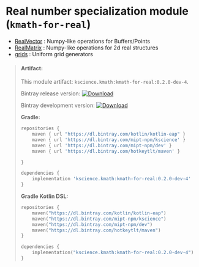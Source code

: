 # Real number specialization module (`kmath-for-real`)

 - [RealVector](src/commonMain/kotlin/kscience/kmath/real/RealVector.kt) : Numpy-like operations for Buffers/Points
 - [RealMatrix](src/commonMain/kotlin/kscience/kmath/real/RealMatrix.kt) : Numpy-like operations for 2d real structures
 - [grids](src/commonMain/kotlin/kscience/kmath/structures/grids.kt) : Uniform grid generators


> #### Artifact:
>
> This module artifact: `kscience.kmath:kmath-for-real:0.2.0-dev-4`.
>
> Bintray release version:        [ ![Download](https://api.bintray.com/packages/mipt-npm/kscience/kmath-for-real/images/download.svg) ](https://bintray.com/mipt-npm/kscience/kmath-for-real/_latestVersion)
>
> Bintray development version:    [ ![Download](https://api.bintray.com/packages/mipt-npm/dev/kmath-for-real/images/download.svg) ](https://bintray.com/mipt-npm/dev/kmath-for-real/_latestVersion)
>
> **Gradle:**
>
> ```gradle
> repositories {
>     maven { url "https://dl.bintray.com/kotlin/kotlin-eap" }
>     maven { url 'https://dl.bintray.com/mipt-npm/kscience' }
>     maven { url 'https://dl.bintray.com/mipt-npm/dev' }
>     maven { url 'https://dl.bintray.com/hotkeytlt/maven' }
> 
> }
> 
> dependencies {
>     implementation 'kscience.kmath:kmath-for-real:0.2.0-dev-4'
> }
> ```
> **Gradle Kotlin DSL:**
>
> ```kotlin
> repositories {
>     maven("https://dl.bintray.com/kotlin/kotlin-eap")
>     maven("https://dl.bintray.com/mipt-npm/kscience")
>     maven("https://dl.bintray.com/mipt-npm/dev")
>     maven("https://dl.bintray.com/hotkeytlt/maven")
> }
> 
> dependencies {
>     implementation("kscience.kmath:kmath-for-real:0.2.0-dev-4")
> }
> ```
